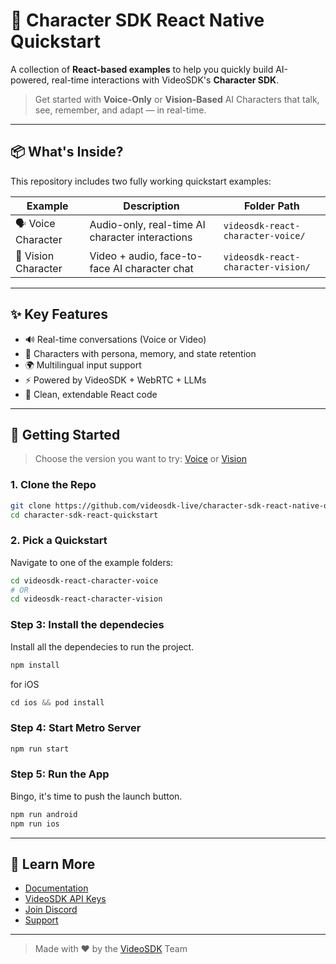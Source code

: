 # 🧠 Character SDK React Native Quickstart

A collection of **React-based examples** to help you quickly build AI-powered, real-time interactions with VideoSDK's **Character SDK**.

> Get started with **Voice-Only** or **Vision-Based** AI Characters that talk, see, remember, and adapt — in real-time.

---

## 📦 What's Inside?

This repository includes two fully working quickstart examples:

| Example                | Description                                         | Folder Path                            |
|------------------------|-----------------------------------------------------|----------------------------------------|
| 🗣️ Voice Character      | Audio-only, real-time AI character interactions     | `videosdk-react-character-voice/`      |
| 👀 Vision Character     | Video + audio, face-to-face AI character chat       | `videosdk-react-character-vision/`     |

---

## ✨ Key Features

- 🔊 Real-time conversations (Voice or Video)
- 🧠 Characters with persona, memory, and state retention
- 🌍 Multilingual input support
- ⚡ Powered by VideoSDK + WebRTC + LLMs
- 🧩 Clean, extendable React code

---

## 🚀 Getting Started

> Choose the version you want to try: [Voice](./videosdk-react-character-voice) or [Vision](./videosdk-react-character-vision)

### 1. Clone the Repo

```bash
git clone https://github.com/videosdk-live/character-sdk-react-native-quickstart
cd character-sdk-react-quickstart
```

### 2. Pick a Quickstart

Navigate to one of the example folders:

```bash
cd videosdk-react-character-voice
# OR
cd videosdk-react-character-vision
```

### Step 3: Install the dependecies

Install all the dependecies to run the project.

```js
npm install
```

for iOS

```js
cd ios && pod install
```

### Step 4: Start Metro Server

```js
npm run start
```

### Step 5: Run the App

Bingo, it's time to push the launch button.

```js
npm run android
npm run ios
```


---

## 🧠 Learn More

- [Documentation](https://docs.videosdk.live)
- [VideoSDK API Keys](https://app.videosdk.live/api-keys)
- [Join Discord](https://discord.com/invite/f2WsNDN9S5)
- [Support](mailto:support@videosdk.live)

---

> Made with ❤️ by the [VideoSDK](https://videosdk.live) Team
